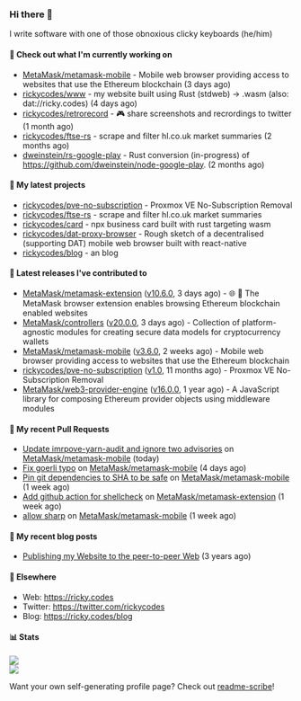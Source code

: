 ### Hi there 👋

I write software with one of those obnoxious clicky keyboards (he/him) 

#### 👀 Check out what I'm currently working on

- [MetaMask/metamask-mobile](https://github.com/MetaMask/metamask-mobile) - Mobile web browser providing access to websites that use the Ethereum blockchain (3 days ago)
- [rickycodes/www](https://github.com/rickycodes/www) - my website built using Rust (stdweb) → .wasm (also: dat://ricky.codes) (4 days ago)
- [rickycodes/retrorecord](https://github.com/rickycodes/retrorecord) - 🎮 share screenshots and recrordings to twitter (1 month ago)
- [rickycodes/ftse-rs](https://github.com/rickycodes/ftse-rs) - scrape and filter hl.co.uk market summaries (2 months ago)
- [dweinstein/rs-google-play](https://github.com/dweinstein/rs-google-play) - Rust conversion (in-progress) of https://github.com/dweinstein/node-google-play. (2 months ago)

#### 🌱 My latest projects

- [rickycodes/pve-no-subscription](https://github.com/rickycodes/pve-no-subscription) - Proxmox VE No-Subscription Removal
- [rickycodes/ftse-rs](https://github.com/rickycodes/ftse-rs) - scrape and filter hl.co.uk market summaries
- [rickycodes/card](https://github.com/rickycodes/card) - npx business card built with rust targeting wasm
- [rickycodes/dat-proxy-browser](https://github.com/rickycodes/dat-proxy-browser) - Rough sketch of a decentralised (supporting DAT) mobile web browser built with react-native
- [rickycodes/blog](https://github.com/rickycodes/blog) - an blog

#### 🔭 Latest releases I've contributed to

- [MetaMask/metamask-extension](https://github.com/MetaMask/metamask-extension) ([v10.6.0](https://github.com/MetaMask/metamask-extension/releases/tag/v10.6.0), 3 days ago) - :globe_with_meridians: :electric_plug: The MetaMask browser extension enables browsing Ethereum blockchain enabled websites
- [MetaMask/controllers](https://github.com/MetaMask/controllers) ([v20.0.0](https://github.com/MetaMask/controllers/releases/tag/v20.0.0), 3 days ago) - Collection of platform-agnostic modules for creating secure data models for cryptocurrency wallets
- [MetaMask/metamask-mobile](https://github.com/MetaMask/metamask-mobile) ([v3.6.0](https://github.com/MetaMask/metamask-mobile/releases/tag/v3.6.0), 2 weeks ago) - Mobile web browser providing access to websites that use the Ethereum blockchain
- [rickycodes/pve-no-subscription](https://github.com/rickycodes/pve-no-subscription) ([v1.0](https://github.com/rickycodes/pve-no-subscription/releases/tag/v1.0), 11 months ago) - Proxmox VE No-Subscription Removal
- [MetaMask/web3-provider-engine](https://github.com/MetaMask/web3-provider-engine) ([v16.0.0](https://github.com/MetaMask/web3-provider-engine/releases/tag/v16.0.0), 1 year ago) - A JavaScript library for composing Ethereum provider objects using middleware modules

#### 🔨 My recent Pull Requests

- [Update imrpove-yarn-audit and ignore two advisories](https://github.com/MetaMask/metamask-mobile/pull/3440) on [MetaMask/metamask-mobile](https://github.com/MetaMask/metamask-mobile) (today)
- [Fix goerli typo](https://github.com/MetaMask/metamask-mobile/pull/3418) on [MetaMask/metamask-mobile](https://github.com/MetaMask/metamask-mobile) (4 days ago)
- [Pin git dependencies to SHA to be safe](https://github.com/MetaMask/metamask-mobile/pull/3413) on [MetaMask/metamask-mobile](https://github.com/MetaMask/metamask-mobile) (1 week ago)
- [Add github action for shellcheck](https://github.com/MetaMask/metamask-extension/pull/12647) on [MetaMask/metamask-extension](https://github.com/MetaMask/metamask-extension) (1 week ago)
- [allow sharp](https://github.com/MetaMask/metamask-mobile/pull/3392) on [MetaMask/metamask-mobile](https://github.com/MetaMask/metamask-mobile) (1 week ago)

#### 📜 My recent blog posts

- [Publishing my Website to the peer-to-peer Web](//ricky.codes/blog/posts/publishing-to-the-peer-to-peer-web/) (3 years ago)

#### 🔗 Elsewhere

- Web: https://ricky.codes
- Twitter: https://twitter.com/rickycodes
- Blog: https://ricky.codes/blog

#### 📊 Stats

<p>
<img src='https://github-readme-stats.vercel.app/api?username=rickycodes&show_icons=true&theme=dark&icon_color=eee' /><br />
<img src='https://github-readme-stats.vercel.app/api/top-langs/?username=rickycodes&theme=dark' />
</p>

Want your own self-generating profile page? Check out [readme-scribe](https://github.com/muesli/readme-scribe)!
